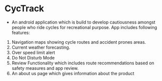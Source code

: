 # CycTrack
- An android application which is build to develop cautiousness amongst people who ride cycles for recreational purpose. App includes following features: 
1. Navigation maps showing cycle routes and accident prones areas. 
2. Current weather forecasting. 
3. Over speed limit alert 
4. Do Not Disturb Mode
5. Review Functionality which includes route recommendations based on safety measures and app review. 
6. An about us page which gives information about the product 
